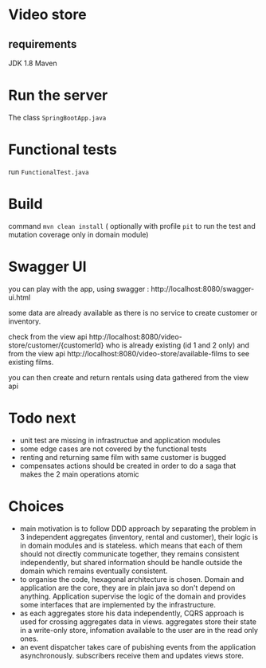 # Video store

## requirements
JDK 1.8
Maven

# Run the server

The class `SpringBootApp.java`

# Functional tests

run `FunctionalTest.java`

# Build
command `mvn clean install` ( optionally with profile `pit` to run
 the test and mutation coverage only in domain module)
 
# Swagger UI
you can play with the app, using swagger : http://localhost:8080/swagger-ui.html

some data are already available as there is no service to create customer or inventory.

check from the view api http://localhost:8080/video-store/customer/{customerId} who is already existing
(id 1 and 2 only)
and from the view api http://localhost:8080/video-store/available-films to see existing films.

you can then create and return rentals using data gathered from the view api

# Todo next
- unit test are missing in infrastructue and application modules
- some edge cases are not covered by the functional tests
- renting and returning same film with same customer is bugged
- compensates actions should be created in order to do a saga that makes the 2 main operations atomic

# Choices
- main motivation is to follow DDD approach by separating the problem in 3 independent aggregates 
(inventory, rental and customer), their logic is in domain modules and is stateless. which means that each
of them should not directly communicate together, they remains consistent independently, but shared information
should be handle outside the domain which remains eventually consistent.
- to organise the code, hexagonal architecture is chosen. Domain and application are the core, they are in plain 
java so don't depend on anything. Application supervise the logic of the domain and provides some interfaces that
are implemented by the infrastructure.
- as each aggregates store his data independently, CQRS approach is used for crossing aggregates data in views.
aggregates store their state in a write-only store, infomation available to the user are in the read only ones.
- an event dispatcher takes care of pubishing events from the application asynchronously. subscribers receive them and 
updates views store.